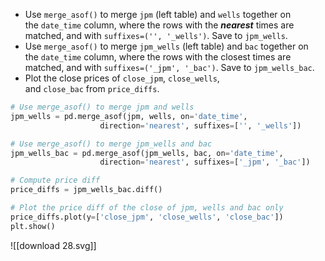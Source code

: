 - Use `merge_asof()` to merge `jpm` (left table) and `wells` together on the `date_time` column, where the rows with the **_nearest_** times are matched, and with `suffixes=('', '_wells')`. Save to `jpm_wells`.
- Use `merge_asof()` to merge `jpm_wells` (left table) and `bac` together on the `date_time` column, where the rows with the closest times are matched, and with `suffixes=('_jpm', '_bac')`. Save to `jpm_wells_bac`.
- Plot the close prices of `close_jpm`, `close_wells`, and `close_bac` from `price_diffs`.
```Python
# Use merge_asof() to merge jpm and wells
jpm_wells = pd.merge_asof(jpm, wells, on='date_time', 
					direction='nearest', suffixes=['', '_wells'])

# Use merge_asof() to merge jpm_wells and bac
jpm_wells_bac = pd.merge_asof(jpm_wells, bac, on='date_time', 
					direction='nearest', suffixes=['_jpm', '_bac'])

# Compute price diff
price_diffs = jpm_wells_bac.diff()

# Plot the price diff of the close of jpm, wells and bac only
price_diffs.plot(y=['close_jpm', 'close_wells', 'close_bac'])
plt.show()
```
![[download 28.svg]]
